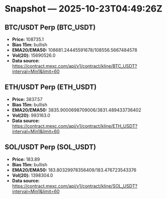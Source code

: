 # Snapshot — 2025-10-23T04:49:26Z

## BTC/USDT Perp (BTC_USDT)
- **Price:** 108735.1
- **Bias 15m:** bullish
- **EMA20/EMA50:** 108681.24445591678/108556.5667484578
- **Vol(20):** 15690526.0
- **Data source:** https://contract.mexc.com/api/v1/contract/kline/BTC_USDT?interval=Min1&limit=60

## ETH/USDT Perp (ETH_USDT)
- **Price:** 3837.57
- **Bias 15m:** bullish
- **EMA20/EMA50:** 3835.9000698709006/3831.489433736402
- **Vol(20):** 993163.0
- **Data source:** https://contract.mexc.com/api/v1/contract/kline/ETH_USDT?interval=Min1&limit=60

## SOL/USDT Perp (SOL_USDT)
- **Price:** 183.89
- **Bias 15m:** bullish
- **EMA20/EMA50:** 183.80329978356409/183.476723543376
- **Vol(20):** 1398304.0
- **Data source:** https://contract.mexc.com/api/v1/contract/kline/SOL_USDT?interval=Min1&limit=60
